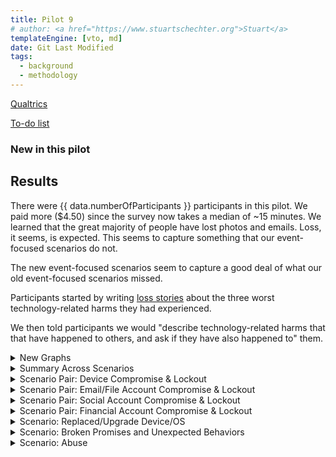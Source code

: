 ```yaml
---
title: Pilot 9
# author: <a href="https://www.stuartschechter.org">Stuart</a>
templateEngine: [vto, md]
date: Git Last Modified
tags:
  - background
  - methodology
---
```


[Qualtrics]()

[To-do list](./to-do.md)

### New in this pilot


## Results

There were {{ data.numberOfParticipants }} participants in this pilot.  We paid more ($4.50) since the survey now takes a median of ~15 minutes. We learned that the great majority of people have lost photos and emails. Loss, it seems, is expected. This seems to capture something that our event-focused scenarios do not.

The new event-focused scenarios seem to capture a good deal of what our old event-focused scenarios missed.

Participants started by writing [loss stories](./loss-stories.md) about the three worst technology-related harms they had experienced. 

We then told participants we would "describe technology-related harms that that have happened to others, and ask if they have also happened to" them.



<!-- ----------------------------------------------------- -->
<details>
<summary>New Graphs</summary>

<figure><img src="/graphs/pilot9/harm-likert-absolute.svg" alt=""/></figure>
<figure><img src="/graphs/pilot9/harm-likert-percent.svg" alt=""/></figure>
<figure><img src="/graphs/pilot9/lost-photos-percent.svg" alt=""/></figure>
<figure><img src="/graphs/pilot9/lost-emails-percent.svg" alt=""/></figure>
<figure><img src="/graphs/pilot9/lost-photos-percent-cdf.svg" alt=""/></figure>
<figure><img src="/graphs/pilot9/lost-emails-percent-cdf.svg" alt=""/></figure>

</details>
<!-- ----------------------------------------------------- -->

<!-- ----------------------------------------------------- -->
<details>
<summary>Summary Across Scenarios</summary>

<figure>
  <img src="/graphs/pilot9/scenario-bar-chart.svg" alt="A bar chart summarizing the percent of participants who had experienced each harm scenario."/>
  <figcaption>The percent of participants who had experienced each harm scenario. Losses due to failures of security measures to protect participants from attack are paired (left bar) against harms due to security measures themselves harming participants (right bar).</figcaption>
</figure>
<figure><img src="/graphs/pilot9/scenario-harm-likert-absolute.svg" alt="TBD"/></figure>
<figure><img src="/graphs/pilot9/scenario-harm-likert-percent.svg" alt="TBD"/></figure>

When participants reported having suffered one of the described scenarios, we asked them how recently they had experienced it.

<figure>
  <img src="/graphs/pilot9/scenario-recency-bar-chart.svg" alt="A bar chart summarizing how recently participants who had experienced each harm scenario."/>
  <figcaption>The absolute number of participants who had experienced each harm scenario for each level of recency.</figcaption>
</figure>

<figure>
  <img src="/graphs/Pilot9/scenario-recovery-duration-bar-chart.svg" alt=""/>
  <figcaption>Recovery duration for each scenario (absolute figures).</figcaption>
</figure>

<figure>
  <img src="/graphs/Pilot9/scatter-age-vs-scenario-count.svg" alt=""/>
  <figcaption>Have older people experienced more types of harmful events?</figcaption>
</figure>

</details>
<!-- ----------------------------------------------------- -->
<details>
<summary>Scenario Pair: Device Compromise & Lockout</summary>

We asked participants who had a device compromised/stolen or locked what type of device it was. (If they had experienced more than one incident of a scenario we asked about the worst.)

<figure>
  <img src="/graphs/pilot9/device-bar-chart.svg" alt="A bar chart summarizing the number of devices of each type that were lost or hacked."/>
  <figcaption>The absolute number of devices of each type that participants had suffered the compromise of (left bar in pair) or had been locked out of (right bar in pair).</figcaption>
</figure>
<figure><img src="/graphs/pilot9/hacked-device-dur-bar-chart.svg" alt="TBD"/></figure>


<figure>
  <img src="/graphs/pilot9/hacked-device-how-bar-chart.svg" alt="A bar chart summarizing how devices were compromised."/>
  <figcaption>How devices were compromised.</figcaption>
</figure>

<figure>
  <img src="/graphs/pilot9/locked-device-how-bar-chart.svg" alt="A bar chart summarizing how participants reported being locked out of their devices."/>
  <figcaption>How users were locked out of their devices.</figcaption>
</figure>

<figure><img src="/graphs/pilot9/locked-device-recdat-bar-chart.svg" alt="TBD"/></figure>
<figure><img src="/graphs/pilot9/locked-device-dur-bar-chart.svg" alt="TBD"/></figure>

</details>
<!-- ----------------------------------------------------- -->
<details>
<summary>Scenario Pair: Email/File Account Compromise & Lockout</summary>
<figure>
  <img src="/graphs/pilot9/account-type-bar-chart.svg" alt="A bar chart summarizing the number of devices of each type that were lost or hacked."/>
  <figcaption>The types of accounts that participants had suffered the compromise of (left bar in pair) or had been locked out of (right bar in pair).</figcaption>
</figure>

<figure><img src="/graphs/pilot9/hacked-acct-how-bar-chart.svg" alt="TBD"/></figure>
<figure><img src="/graphs/pilot9/hacked-acct-type-bar-chart.svg" alt="TBD"/></figure>
<figure><img src="/graphs/pilot9/hacked-acct-dur-bar-chart.svg" alt="TBD"/></figure>
<figure><img src="/graphs/pilot9/locked-acct-how-bar-chart.svg" alt="TBD"/></figure>
<figure><img src="/graphs/pilot9/locked-acct-type-bar-chart.svg" alt="TBD"/></figure>
<figure><img src="/graphs/pilot9/locked-acct-dur-bar-chart.svg" alt="TBD"/></figure>

</details>
<!-- ----------------------------------------------------- -->
<details>
<summary>Scenario Pair: Social Account Compromise & Lockout</summary>
<figure>
  <img src="/graphs/pilot9/social-account-type-bar-chart.svg" alt="A bar chart summarizing the number of devices of each type that were lost or hacked."/>
  <figcaption>The types of social accounts that participants had suffered the compromise of (left bar in pair) or had been locked out of (right bar in pair).</figcaption>
</figure>

<figure><img src="/graphs/pilot9/hacked-soc-how-bar-chart.svg" alt="TBD"/></figure>
<figure><img src="/graphs/pilot9/hacked-soc-type-bar-chart.svg" alt="TBD"/></figure>
<figure><img src="/graphs/pilot9/locked-soc-how-bar-chart.svg" alt="TBD"/></figure>
<figure><img src="/graphs/pilot9/locked-soc-type-bar-chart.svg" alt="TBD"/></figure>
<figure><img src="/graphs/pilot9/locked-soc-dur-bar-chart.svg" alt="TBD"/></figure>

</details>
<!-- ----------------------------------------------------- -->
<details>
<summary>Scenario Pair: Financial Account Compromise & Lockout</summary>
<figure>
  <img src="/graphs/pilot9/financial-account-type-bar-chart.svg" alt="A bar chart summarizing the number of devices of each type that were lost or compromised."/>
  <figcaption>The types of financial accounts that participants had suffered the compromise of (left bar in pair) or had been locked out of (right bar in pair).</figcaption>
</figure>

<figure><img src="/graphs/pilot9/hacked-bank-how-bar-chart.svg" alt="TBD"/></figure>
<figure><img src="/graphs/pilot9/hacked-bank-type-bar-chart.svg" alt="TBD"/></figure>
<figure><img src="/graphs/pilot9/locked-bank-how-bar-chart.svg" alt="TBD"/></figure>
<figure><img src="/graphs/pilot9/locked-bank-type-bar-chart.svg" alt="TBD"/></figure>
<figure><img src="/graphs/pilot9/locked-bank-dur-bar-chart.svg" alt="TBD"/></figure>

</details>
<!-- ----------------------------------------------------- -->
<details>
<summary>Scenario: Replaced/Upgrade Device/OS</summary>

<figure><img src="/graphs/pilot9/swap-device-what-bar-chart.svg" alt="TBD"/></figure>
<figure><img src="/graphs/pilot9/swap-device-harm-bar-chart.svg" alt="TBD"/></figure>
<figure><img src="/graphs/pilot9/swap-device-dur-bar-chart.svg" alt="TBD"/></figure>
</details>
<!-- ----------------------------------------------------- -->
<details>
<summary>Scenario: Broken Promises and Unexpected Behaviors</summary>
<figure><img src="/graphs/pilot9/disconnect-how-bar-chart.svg" alt="TBD"/></figure>
<figure><img src="/graphs/pilot9/disconnect-harm-bar-chart.svg" alt="TBD"/></figure>
<figure><img src="/graphs/pilot9/disconnect-dur-bar-chart.svg" alt="TBD"/></figure>
</details>
<!-- ----------------------------------------------------- -->
<details>
<summary>Scenario: Abuse</summary>
<figure><img src="/graphs/pilot9/abuse-how-bar-chart.svg" alt="TBD"/></figure>
<figure><img src="/graphs/pilot9/abuse-dur-bar-chart.svg" alt="TBD"/></figure>
</details>
<!-- ----------------------------------------------------- -->
